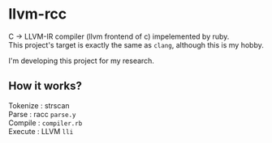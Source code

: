 # llvm-rcc

C -> LLVM-IR compiler (llvm frontend of c) impelemented by ruby.  
This project's target is exactly the same as `clang`, although this is my hobby.

I'm developing this project for my research.

## How it works?

Tokenize : strscan  
Parse : racc `parse.y`  
Compile : `compiler.rb`  
Execute : LLVM `lli`
